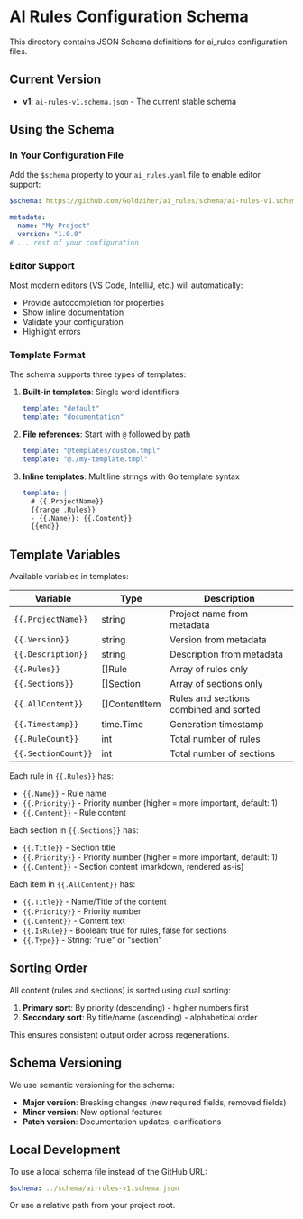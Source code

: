 # AI Rules Configuration Schema

This directory contains JSON Schema definitions for ai_rules configuration files.

## Current Version

- **v1**: `ai-rules-v1.schema.json` - The current stable schema

## Using the Schema

### In Your Configuration File

Add the `$schema` property to your `ai_rules.yaml` file to enable editor support:

```yaml
$schema: https://github.com/Goldziher/ai_rules/schema/ai-rules-v1.schema.json

metadata:
  name: "My Project"
  version: "1.0.0"
# ... rest of your configuration
```

### Editor Support

Most modern editors (VS Code, IntelliJ, etc.) will automatically:
- Provide autocompletion for properties
- Show inline documentation
- Validate your configuration
- Highlight errors

### Template Format

The schema supports three types of templates:

1. **Built-in templates**: Single word identifiers
   ```yaml
   template: "default"
   template: "documentation"
   ```

2. **File references**: Start with `@` followed by path
   ```yaml
   template: "@templates/custom.tmpl"
   template: "@./my-template.tmpl"
   ```

3. **Inline templates**: Multiline strings with Go template syntax
   ```yaml
   template: |
     # {{.ProjectName}}
     {{range .Rules}}
     - {{.Name}}: {{.Content}}
     {{end}}
   ```

## Template Variables

Available variables in templates:

| Variable | Type | Description |
|----------|------|-------------|
| `{{.ProjectName}}` | string | Project name from metadata |
| `{{.Version}}` | string | Version from metadata |
| `{{.Description}}` | string | Description from metadata |
| `{{.Rules}}` | []Rule | Array of rules only |
| `{{.Sections}}` | []Section | Array of sections only |
| `{{.AllContent}}` | []ContentItem | Rules and sections combined and sorted |
| `{{.Timestamp}}` | time.Time | Generation timestamp |
| `{{.RuleCount}}` | int | Total number of rules |
| `{{.SectionCount}}` | int | Total number of sections |

Each rule in `{{.Rules}}` has:
- `{{.Name}}` - Rule name
- `{{.Priority}}` - Priority number (higher = more important, default: 1)
- `{{.Content}}` - Rule content

Each section in `{{.Sections}}` has:
- `{{.Title}}` - Section title
- `{{.Priority}}` - Priority number (higher = more important, default: 1)
- `{{.Content}}` - Section content (markdown, rendered as-is)

Each item in `{{.AllContent}}` has:
- `{{.Title}}` - Name/Title of the content
- `{{.Priority}}` - Priority number
- `{{.Content}}` - Content text
- `{{.IsRule}}` - Boolean: true for rules, false for sections
- `{{.Type}}` - String: "rule" or "section"

## Sorting Order

All content (rules and sections) is sorted using dual sorting:
1. **Primary sort**: By priority (descending) - higher numbers first
2. **Secondary sort**: By title/name (ascending) - alphabetical order

This ensures consistent output order across regenerations.

## Schema Versioning

We use semantic versioning for the schema:
- **Major version**: Breaking changes (new required fields, removed fields)
- **Minor version**: New optional features
- **Patch version**: Documentation updates, clarifications

## Local Development

To use a local schema file instead of the GitHub URL:

```yaml
$schema: ../schema/ai-rules-v1.schema.json
```

Or use a relative path from your project root.